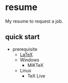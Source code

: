 # resume
My resume to request a job.


## quick start

* prerequisite
  * [LaTeX](https://www.latex-project.org/get/)
  * Windows
    * MiKTeX
  * Linux
    * TeX Live